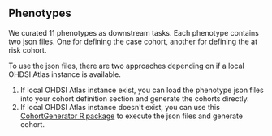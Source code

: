 ## Phenotypes

We curated 11 phenotypes as downstream tasks. Each phenotype contains two json files. One for defining the case cohort, another for defining the at risk cohort.

To use the json files, there are two approaches depending on if a local OHDSI Atlas instance is available.

1. If local OHDSI Atlas instance exist, you can load the phenotype json files into your cohort definition section and generate the cohorts directly.
2. If local OHDSI Atlas instance doesn't exist, you can use this [CohortGenerator R package](https://github.com/OHDSI/CohortGenerator?tab=readme-ov-file) to execute the json files and generate cohort.  